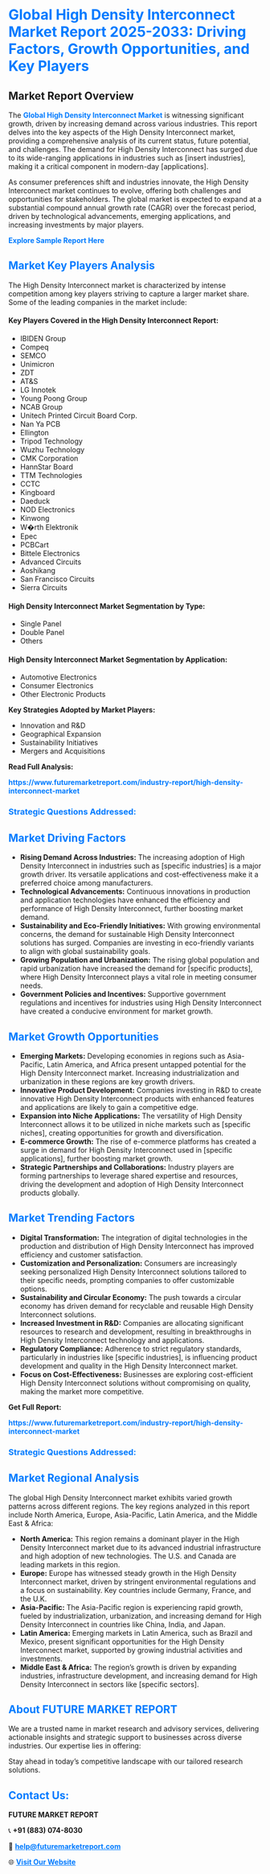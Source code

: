 <h1 style="color: #007BFF;">Global High Density Interconnect Market Report 2025-2033: Driving Factors, Growth Opportunities, and Key Players</h1>

<section id="overview">
<h2>Market Report Overview</h2>
<p>The <a href="https://www.futuremarketreport.com/industry-report/high-density-interconnect-market" style="color: #007BFF; text-decoration: none;"><strong>Global High Density Interconnect Market</strong></a> is witnessing significant growth, driven by increasing demand across various industries. This report delves into the key aspects of the High Density Interconnect market, providing a comprehensive analysis of its current status, future potential, and challenges. The demand for High Density Interconnect has surged due to its wide-ranging applications in industries such as [insert industries], making it a critical component in modern-day [applications].</p>
<p>As consumer preferences shift and industries innovate, the High Density Interconnect market continues to evolve, offering both challenges and opportunities for stakeholders. The global market is expected to expand at a substantial compound annual growth rate (CAGR) over the forecast period, driven by technological advancements, emerging applications, and increasing investments by major players.</p>
</section>

<section id="overview">
<p><a href="https://www.futuremarketreport.com/request-sample/reportId=75335" style="color: #007BFF; text-decoration: none;"><strong>Explore Sample Report Here</strong></a></p>
</section>

<section id="key-players">
<h2 style="color: #007BFF;">Market Key Players Analysis</h2>
<p>The High Density Interconnect market is characterized by intense competition among key players striving to capture a larger market share. Some of the leading companies in the market include:</p>
<h4>Key Players Covered in the High Density Interconnect Report:</h4>
<ul><li>IBIDEN Group</li><li>Compeq</li><li>SEMCO</li><li>Unimicron</li><li>ZDT</li><li>AT&amp;S</li><li>LG Innotek</li><li>Young Poong Group</li><li>NCAB Group</li><li>Unitech Printed Circuit Board Corp.</li><li>Nan Ya PCB</li><li>Ellington</li><li>Tripod Technology</li><li>Wuzhu Technology</li><li>CMK Corporation</li><li>HannStar Board</li><li>TTM Technologies</li><li>CCTC</li><li>Kingboard</li><li>Daeduck</li><li>NOD Electronics</li><li>Kinwong</li><li>W�rth Elektronik</li><li>Epec</li><li>PCBCart</li><li>Bittele Electronics</li><li>Advanced Circuits</li><li>Aoshikang</li><li>San Francisco Circuits</li><li>Sierra Circuits</li></ul>
<h4>High Density Interconnect Market Segmentation by Type:</h4>
<ul><li>Single Panel</li><li>Double Panel</li><li>Others</li></ul>

<h4>High Density Interconnect Market Segmentation by Application:</h4>
<ul><li>Automotive Electronics</li><li>Consumer Electronics</li><li>Other Electronic Products</li></ul>
<p><strong>Key Strategies Adopted by Market Players:</strong></p>
<ul>
<li>Innovation and R&D</li>
<li>Geographical Expansion</li>
<li>Sustainability Initiatives</li>
<li>Mergers and Acquisitions</li>
</ul>
</section>

<section>
<p><strong>Read Full Analysis: </strong></p><a href="https://www.futuremarketreport.com/industry-report/high-density-interconnect-market" style="color: #007BFF; text-decoration: none;"><strong>https://www.futuremarketreport.com/industry-report/high-density-interconnect-market</strong></a>
<h3 style="color: #007BFF;">Strategic Questions Addressed:</h3>
</section>

<section id="driving-factors">
<h2 style="color: #007BFF;">Market Driving Factors</h2>
<ul>
<li><strong>Rising Demand Across Industries:</strong> The increasing adoption of High Density Interconnect in industries such as [specific industries] is a major growth driver. Its versatile applications and cost-effectiveness make it a preferred choice among manufacturers.</li>
<li><strong>Technological Advancements:</strong> Continuous innovations in production and application technologies have enhanced the efficiency and performance of High Density Interconnect, further boosting market demand.</li>
<li><strong>Sustainability and Eco-Friendly Initiatives:</strong> With growing environmental concerns, the demand for sustainable High Density Interconnect solutions has surged. Companies are investing in eco-friendly variants to align with global sustainability goals.</li>
<li><strong>Growing Population and Urbanization:</strong> The rising global population and rapid urbanization have increased the demand for [specific products], where High Density Interconnect plays a vital role in meeting consumer needs.</li>
<li><strong>Government Policies and Incentives:</strong> Supportive government regulations and incentives for industries using High Density Interconnect have created a conducive environment for market growth.</li>
</ul>
</section>

<section id="growth-opportunities">
<h2 style="color: #007BFF;">Market Growth Opportunities</h2>
<ul>
<li><strong>Emerging Markets:</strong> Developing economies in regions such as Asia-Pacific, Latin America, and Africa present untapped potential for the High Density Interconnect market. Increasing industrialization and urbanization in these regions are key growth drivers.</li>
<li><strong>Innovative Product Development:</strong> Companies investing in R&D to create innovative High Density Interconnect products with enhanced features and applications are likely to gain a competitive edge.</li>
<li><strong>Expansion into Niche Applications:</strong> The versatility of High Density Interconnect allows it to be utilized in niche markets such as [specific niches], creating opportunities for growth and diversification.</li>
<li><strong>E-commerce Growth:</strong> The rise of e-commerce platforms has created a surge in demand for High Density Interconnect used in [specific applications], further boosting market growth.</li>
<li><strong>Strategic Partnerships and Collaborations:</strong> Industry players are forming partnerships to leverage shared expertise and resources, driving the development and adoption of High Density Interconnect products globally.</li>
</ul>
</section>

<section id="trending-factors">
<h2 style="color: #007BFF;">Market Trending Factors</h2>
<ul>
<li><strong>Digital Transformation:</strong> The integration of digital technologies in the production and distribution of High Density Interconnect has improved efficiency and customer satisfaction.</li>
<li><strong>Customization and Personalization:</strong> Consumers are increasingly seeking personalized High Density Interconnect solutions tailored to their specific needs, prompting companies to offer customizable options.</li>
<li><strong>Sustainability and Circular Economy:</strong> The push towards a circular economy has driven demand for recyclable and reusable High Density Interconnect solutions.</li>
<li><strong>Increased Investment in R&D:</strong> Companies are allocating significant resources to research and development, resulting in breakthroughs in High Density Interconnect technology and applications.</li>
<li><strong>Regulatory Compliance:</strong> Adherence to strict regulatory standards, particularly in industries like [specific industries], is influencing product development and quality in the High Density Interconnect market.</li>
<li><strong>Focus on Cost-Effectiveness:</strong> Businesses are exploring cost-efficient High Density Interconnect solutions without compromising on quality, making the market more competitive.</li>
</ul>
</section>

<section>
<p><strong>Get Full Report: </strong></p><a href="https://www.futuremarketreport.com/industry-report/high-density-interconnect-market" style="color: #007BFF; text-decoration: none;"><strong>https://www.futuremarketreport.com/industry-report/high-density-interconnect-market</strong></a>
<h3 style="color: #007BFF;">Strategic Questions Addressed:</h3>
</section>


<section id="regional-analysis">
<h2 style="color: #007BFF;">Market Regional Analysis</h2>
<p>The global High Density Interconnect market exhibits varied growth patterns across different regions. The key regions analyzed in this report include North America, Europe, Asia-Pacific, Latin America, and the Middle East & Africa:</p>
<ul>
<li><strong>North America:</strong> This region remains a dominant player in the High Density Interconnect market due to its advanced industrial infrastructure and high adoption of new technologies. The U.S. and Canada are leading markets in this region.</li>
<li><strong>Europe:</strong> Europe has witnessed steady growth in the High Density Interconnect market, driven by stringent environmental regulations and a focus on sustainability. Key countries include Germany, France, and the U.K.</li>
<li><strong>Asia-Pacific:</strong> The Asia-Pacific region is experiencing rapid growth, fueled by industrialization, urbanization, and increasing demand for High Density Interconnect in countries like China, India, and Japan.</li>
<li><strong>Latin America:</strong> Emerging markets in Latin America, such as Brazil and Mexico, present significant opportunities for the High Density Interconnect market, supported by growing industrial activities and investments.</li>
<li><strong>Middle East & Africa:</strong> The region’s growth is driven by expanding industries, infrastructure development, and increasing demand for High Density Interconnect in sectors like [specific sectors].</li>
</ul>
</section>

<footer>
<h2 style="color: #007BFF;">About FUTURE MARKET REPORT</h2>
<p>We are a trusted name in market research and advisory services, delivering actionable insights and strategic support to businesses across diverse industries. Our expertise lies in offering:</p>

<p>Stay ahead in today’s competitive landscape with our tailored research solutions.</p>

<h2 style="color: #007BFF;">Contact Us:</h2>
<p><strong>FUTURE MARKET REPORT</strong></p>
<p>📞 <strong>+91 (883) 074-8030</strong></p>
<p>📧 <strong><a href="mailto:help@futuremarketreport.com" style="color: #007BFF;">help@futuremarketreport.com</a></strong></p>
<p>🌐 <strong><a href="https://www.futuremarketreport.com/" style="color: #007BFF;">Visit Our Website</a></strong></p>
</footer>